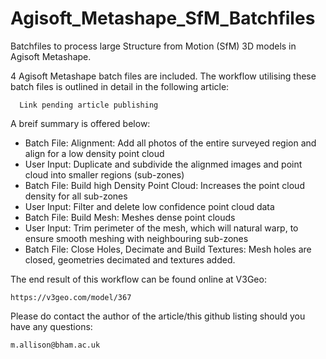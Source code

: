 # Agisoft_Metashape_SfM_Batchfiles
Batchfiles to process large Structure from Motion (SfM) 3D models in Agisoft Metashape.

4 Agisoft Metashape batch files are included. The workflow utilising these batch files is outlined in detail in the following article:
 
      Link pending article publishing
      
A breif summary is offered below:

  - Batch File: Alignment: Add all photos of the entire surveyed region and align for a low density point cloud
  - User Input: Duplicate and subdivide the alignmed images and point cloud into smaller regions (sub-zones)
  - Batch File: Build high Density Point Cloud: Increases the point cloud density for all sub-zones
  - User Input: Filter and delete low confidence point cloud data
  - Batch File: Build Mesh: Meshes dense point clouds
  - User Input: Trim perimeter of the mesh, which will natural warp, to ensure smooth meshing with neighbouring sub-zones
  - Batch File: Close Holes, Decimate and Build Textures: Mesh holes are closed, geometries decimated and textures added.

The end result of this workflow can be found online at V3Geo: 

    https://v3geo.com/model/367
    
Please do contact the author of the article/this github listing should you have any questions:

    m.allison@bham.ac.uk
